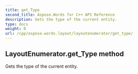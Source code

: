 ```yaml
---
title: get_Type
second_title: Aspose.Words for C++ API Reference
description: Gets the type of the current entity. 
type: docs
weight: 0
url: /cpp/aspose.words.layout/layoutenumerator/get_type/
---
```

## LayoutEnumerator.get_Type method


Gets the type of the current entity. 

